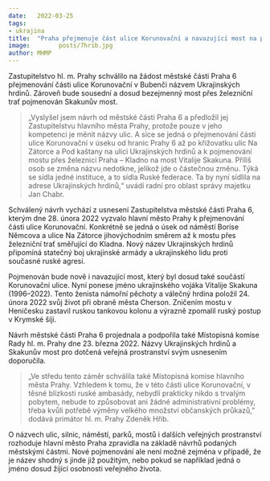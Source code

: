 ```yaml
---
date:   2022-03-25
tags:  
- ukrajina
title:  "Praha přejmenuje část ulice Korunovační a navazující most na počest Ukrajiny"
image: 	      posts/7hrib.jpg
author: MHMP
---
```


Zastupitelstvo hl. m. Prahy schválilo na žádost městské části Praha 6 přejmenování části ulice Korunovační v Bubenči názvem Ukrajinských hrdinů. Zároveň bude sousední a dosud bezejmenný most přes železniční trať pojmenován Skakunův most.

> „Vyslyšel jsem návrh od městské části Praha 6 a předložil jej Zastupitelstvu hlavního města Prahy, protože pouze v jeho kompetenci je měnit názvy ulic. A sice se jedná o přejmenování části ulice Korunovační v úseku od hranic Prahy 6 až po křižovatku ulic Na Zátorce a Pod kaštany na ulici Ukrajinských hrdinů a k pojmenování mostu přes železnici Praha – Kladno na most Vitalije Skakuna. Příliš osob se změna názvu nedotkne, jelikož jde o částečnou změnu. Týká se sídla jedné instituce, a to sídla Ruské federace. Ta by nyní sídlila na adrese Ukrajinských hrdinů,“ uvádí radní pro oblast správy majetku Jan Chabr.

Schválený návrh vychází z usnesení Zastupitelstva městské části Praha 6, kterým dne 28. února 2022 vyzvalo hlavní město Prahy k přejmenování části ulice Korunovační. Konkrétně se jedná o úsek od náměstí Borise Němcova a ulice Na Zátorce jihovýchodním směrem až k mostu přes železniční trať směřující do Kladna. Nový název Ukrajinských hrdinů připomíná statečný boj ukrajinské armády a ukrajinského lidu proti současné ruské agresi.

Pojmenován bude nově i navazující most, který byl dosud také součástí Korunovační ulice. Nyní ponese jméno ukrajinského vojáka Vitalije Skakuna (1996–2022). Tento ženista námořní pěchoty a válečný hrdina položil 24. února 2022 svůj život při obraně města Cherson. Zničením mostu v Heničesku zastavil ruskou tankovou kolonu a výrazně zpomalil ruský postup v Krymské šíji.

Návrh městské části Praha 6 projednala a podpořila také Místopisná komise Rady hl. m. Prahy dne 23. března 2022. Názvy Ukrajinských hrdinů a Skakunův most pro dotčená veřejná prostranství svým usnesením doporučila.

> „Ve středu tento záměr schválila také Místopisná komise hlavního města Prahy. Vzhledem k tomu, že v této části ulice Korunovační, v těsné blízkosti ruské ambasády, nebydlí prakticky nikdo s trvalým pobytem, nebude to způsobovat ani žádné administrativní problémy, třeba kvůli potřebě výměny velkého množství občanských průkazů,” dodává primátor hl. m. Prahy Zdeněk Hřib.

O názvech ulic, silnic, náměstí, parků, mostů i dalších veřejných prostranství rozhoduje hlavní město Praha zpravidla na základě návrhů podaných městskými částmi. Nové pojmenování ale není možné zejména v případě, že je název shodný s jinde již použitým, nebo pokud se například jedná o jméno dosud žijící osobnosti veřejného života.

 
